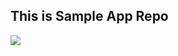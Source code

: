 ## This is Sample App Repo

<img src="https://github.com/topssonsall/screenshotRepo/blob/master/CashManagerScreenShot.png?raw=true">
